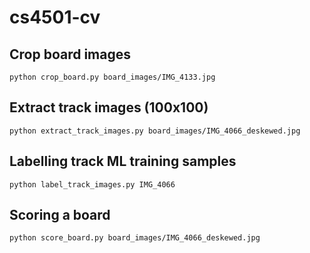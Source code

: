 # cs4501-cv

## Crop board images

`python crop_board.py board_images/IMG_4133.jpg`

## Extract track images (100x100)

`python extract_track_images.py board_images/IMG_4066_deskewed.jpg`

## Labelling track ML training samples

`python label_track_images.py IMG_4066`

## Scoring a board

`python score_board.py board_images/IMG_4066_deskewed.jpg`

